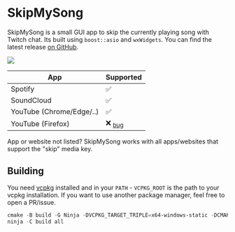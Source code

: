 # SkipMySong

SkipMySong is a small GUI app to skip the currently playing song with Twitch chat.
Its built using `boost::asio` and `wxWidgets`.
You can find the latest release [on GitHub](https://github.com/Nerixyz/skip-my-song/releases).

![](https://github.com/Nerixyz/skip-my-song/assets/19953266/b5f87563-8ede-438a-b01d-1eab8f9253c7)

| App                      | Supported                                                                            |
| ------------------------ | ------------------------------------------------------------------------------------ |
| Spotify                  | ✅                                                                                   |
| SoundCloud               | ✅                                                                                   |
| YouTube (Chrome/Edge/..) | ✅                                                                                   |
| YouTube (Firefox)        | ❌ <sub><a href="https://bugzilla.mozilla.org/show_bug.cgi?id=1689538">bug</a></sub> |

App or website not listed? SkipMySong works with all apps/websites that support the "skip" media key.

## Building

You need [vcpkg](https://vcpkg.io) installed and in your `PATH` - `VCPKG_ROOT` is the path to your vcpkg installation. If you want to use another package manager, feel free to open a PR/issue.

```powershell
cmake -B build -G Ninja -DVCPKG_TARGET_TRIPLE=x64-windows-static -DCMAKE_TOOLCHAIN_FILE=VCPKG_ROOT\buildsystems\vcpkg.cmake
ninja -C build all
```
